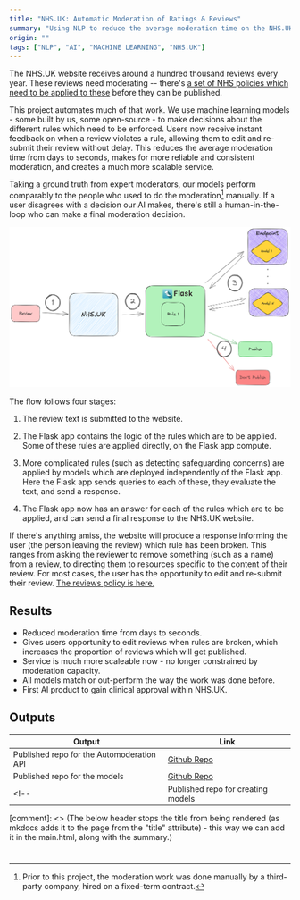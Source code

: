 ```yaml
---
title: "NHS.UK: Automatic Moderation of Ratings & Reviews"
summary: "Using NLP to reduce the average moderation time on the NHS.UK website from days to seconds "
origin: ""
tags: ["NLP", "AI", "MACHINE LEARNING", "NHS.UK"]
---
```


The NHS.UK website receives around a hundred thousand reviews every year. These reviews need moderating -- there's [a set of NHS policies which need to be applied to these](https://www.nhs.uk/our-policies/comments-policy/#:~:text=Users%20should%20only%20post%20one,service%20will%20not%20be%20published.) before they can be published.

This project automates much of that work. We use machine learning models - some built by us, some open-source - to make decisions about the different rules which need to be enforced. Users now receive instant feedback on when a review violates a rule, allowing them to edit and re-submit their review without delay. This reduces the average moderation time from days to seconds, makes for more reliable and consistent moderation, and creates a much more scalable service.

Taking a ground truth from expert moderators, our models perform comparably to the people who used to do the moderation[^1] manually. If a user disagrees with a decision our AI makes, there's still a human-in-the-loop who can make a final moderation decision.

[^1]: Prior to this project, the moderation work was done manually by a third-party company, hired on a fixed-term contract.

![Flow of reviews in automoderation. From left to right: "review" flows into "NHS.UK" which flows into Rule 1 on Flask, that then flows out into a series of endpoints, a box that says publish and a box that says don't publish. THe end points also have arrows flowing back into the flask app.](../images/ratings_reviews/reviews_uk_website_query_diagram_flowchart.excalidraw.png)

The flow follows four stages:

1. The review text is submitted to the website.
2. The Flask app contains the logic of the rules which are to be applied. Some of these rules are applied directly, on the Flask app compute.

3. More complicated rules (such as detecting safeguarding concerns) are applied by models which are deployed independently of the Flask app. Here the Flask app sends queries to each of these, they evaluate the text, and send a response.

4. The Flask app now has an answer for each of the rules which are to be applied, and can send a final response to the NHS.UK website.

If there's anything amiss, the website will produce a response informing the user (the person leaving the review) which rule has been broken. This ranges from asking the reviewer to remove something (such as a name) from a review, to directing them to resources specific to the content of their review. For most cases, the user has the opportunity to edit and re-submit their review.
[The reviews policy is here.](https://www.nhs.uk/our-policies/comments-policy/)

## Results

- Reduced moderation time from days to seconds.
- Gives users opportunity to edit reviews when rules are broken, which increases the proportion of reviews which will get published.
- Service is much more scaleable now - no longer constrained by moderation capacity.
- All models match or out-perform the way the work was done before.
- First AI product to gain clinical approval within NHS.UK.

## Outputs

| Output                             | Link                                                                 |
| ---------------------------------- | -------------------------------------------------------------------- |
| Published repo for the Automoderation API       | [Github Repo](https://github.com/nhsengland/nhsuk.moderation-api-public)|
| Published repo for the models       | [Github Repo](https://github.com/nhsengland/nhsuk.moderation-ml-public)   |
<!-- | Published repo for creating models | [Github Repo](PUT LINK HERE) | -->

[comment]: <> (The below header stops the title from being rendered (as mkdocs adds it to the page from the "title" attribute) - this way we can add it in the main.html, along with the summary.)
#
